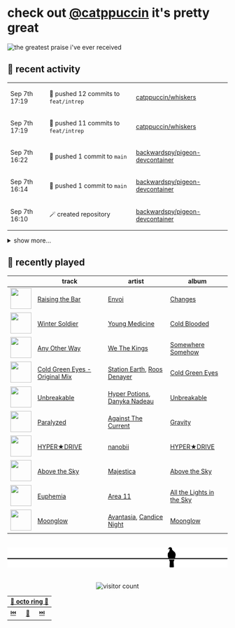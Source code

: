 # check out [@catppuccin](https://github.com/catppuccin) it's pretty great

![the greatest praise i've ever received](https://github.com/user-attachments/assets/ad888e4f-7a22-4eac-85a7-744eacd8eb46)

## 📅 recent activity

<!-- SCRIPT:REPLACE:GITHUB -->
<table>
<tbody>
<tr>
<td><span title='2024-09-07T17:19:57+00:00'>Sep 7th 17:19</span></td>
<td>

🚢 pushed 12 commits to `feat/intrep`

</td>
<td>

[catppuccin/whiskers](https://github.com/catppuccin/whiskers)

</td>
</tr>
<tr>
<td><span title='2024-09-07T17:19:15+00:00'>Sep 7th 17:19</span></td>
<td>

🚢 pushed 11 commits to `feat/intrep`

</td>
<td>

[catppuccin/whiskers](https://github.com/catppuccin/whiskers)

</td>
</tr>
<tr>
<td><span title='2024-09-07T16:22:53+00:00'>Sep 7th 16:22</span></td>
<td>

🚢 pushed 1 commit to `main`

</td>
<td>

[backwardspy/pigeon-devcontainer](https://github.com/backwardspy/pigeon-devcontainer)

</td>
</tr>
<tr>
<td><span title='2024-09-07T16:14:01+00:00'>Sep 7th 16:14</span></td>
<td>

🚢 pushed 1 commit to `main`

</td>
<td>

[backwardspy/pigeon-devcontainer](https://github.com/backwardspy/pigeon-devcontainer)

</td>
</tr>
<tr>
<td><span title='2024-09-07T16:10:09+00:00'>Sep 7th 16:10</span></td>
<td>

🪄 created repository

</td>
<td>

[backwardspy/pigeon-devcontainer](https://github.com/backwardspy/pigeon-devcontainer)

</td>
</tr>
</tbody>
</table>

<details>
<summary>show more...</summary>
<table>
<tbody>
<tr>
<td><span title='2024-09-07T15:27:33+00:00'>Sep 7th 15:27</span></td>
<td>

⭐ starred a repository

</td>
<td>

[devcontainers/features](https://github.com/devcontainers/features)

</td>
</tr>
<tr>
<td><span title='2024-09-07T15:27:29+00:00'>Sep 7th 15:27</span></td>
<td>

⭐ starred a repository

</td>
<td>

[devcontainers-contrib/features](https://github.com/devcontainers-contrib/features)

</td>
</tr>
<tr>
<td><span title='2024-09-07T10:49:25+00:00'>Sep 7th 10:49</span></td>
<td>

💬 commented on [#27: feat: add signed & unsigned integer colour repr](https://github.com/catppuccin/whiskers/pull/27)

</td>
<td>

[catppuccin/whiskers](https://github.com/catppuccin/whiskers)

</td>
</tr>
<tr>
<td><span title='2024-09-07T10:40:36+00:00'>Sep 7th 10:40</span></td>
<td>

💬 commented on [#2: 🐛 Fix Worldle regex to allow date](https://github.com/backwardspy/casper-cogs/pull/2)

</td>
<td>

[backwardspy/casper-cogs](https://github.com/backwardspy/casper-cogs)

</td>
</tr>
<tr>
<td><span title='2024-09-07T10:40:31+00:00'>Sep 7th 10:40</span></td>
<td>

🚢 pushed 1 commit to `main`

</td>
<td>

[backwardspy/casper-cogs](https://github.com/backwardspy/casper-cogs)

</td>
</tr>
<tr>
<td><span title='2024-09-07T10:40:30+00:00'>Sep 7th 10:40</span></td>
<td>

🎉 closed [#2: 🐛 Fix Worldle regex to allow date](https://github.com/backwardspy/casper-cogs/pull/2)

</td>
<td>

[backwardspy/casper-cogs](https://github.com/backwardspy/casper-cogs)

</td>
</tr>
<tr>
<td><span title='2024-09-07T10:16:40+00:00'>Sep 7th 10:16</span></td>
<td>

💬 commented on [#1: 🐛Fix Wordle regex to allow comma](https://github.com/backwardspy/casper-cogs/pull/1)

</td>
<td>

[backwardspy/casper-cogs](https://github.com/backwardspy/casper-cogs)

</td>
</tr>
<tr>
<td><span title='2024-09-07T10:16:34+00:00'>Sep 7th 10:16</span></td>
<td>

🚢 pushed 1 commit to `main`

</td>
<td>

[backwardspy/casper-cogs](https://github.com/backwardspy/casper-cogs)

</td>
</tr>
<tr>
<td><span title='2024-09-07T10:16:34+00:00'>Sep 7th 10:16</span></td>
<td>

🎉 closed [#1: 🐛Fix Wordle regex to allow comma](https://github.com/backwardspy/casper-cogs/pull/1)

</td>
<td>

[backwardspy/casper-cogs](https://github.com/backwardspy/casper-cogs)

</td>
</tr>
<tr>
<td><span title='2024-09-07T10:08:26+00:00'>Sep 7th 10:08</span></td>
<td>

💬 commented on [#434: Font ghosting when in pre-edit mode](https://github.com/catppuccin/vscode/issues/434)

</td>
<td>

[catppuccin/vscode](https://github.com/catppuccin/vscode)

</td>
</tr>
<tr>
<td><span title='2024-09-05T18:03:16+00:00'>Sep 5th 18:03</span></td>
<td>

💬 commented on [#72: Pygments syntax highlighting colors](https://github.com/catppuccin/python/issues/72)

</td>
<td>

[catppuccin/python](https://github.com/catppuccin/python)

</td>
</tr>
<tr>
<td><span title='2024-09-05T17:57:18+00:00'>Sep 5th 17:57</span></td>
<td>

💬 commented on [#18: docs(rulesets): standardise repository rulesets](https://github.com/catppuccin/.github/pull/18)

</td>
<td>

[catppuccin/.github](https://github.com/catppuccin/.github)

</td>
</tr>
<tr>
<td><span title='2024-09-05T16:05:41+00:00'>Sep 5th 16:05</span></td>
<td>

🔍 reviewed [#18: docs(rulesets): standardise repository rulesets](https://github.com/catppuccin/.github/pull/18)

</td>
<td>

[catppuccin/.github](https://github.com/catppuccin/.github)

</td>
</tr>
<tr>
<td><span title='2024-09-04T19:18:24+00:00'>Sep 4th 19:18</span></td>
<td>

🚢 pushed 1 commit to `main`

</td>
<td>

[catppuccin/python](https://github.com/catppuccin/python)

</td>
</tr>
<tr>
<td><span title='2024-09-04T19:18:24+00:00'>Sep 4th 19:18</span></td>
<td>

🎉 closed [#52: chore(main): release 2.3.1](https://github.com/catppuccin/python/pull/52)

</td>
<td>

[catppuccin/python](https://github.com/catppuccin/python)

</td>
</tr>
<tr>
<td><span title='2024-09-04T19:18:20+00:00'>Sep 4th 19:18</span></td>
<td>

🔍 reviewed [#52: chore(main): release 2.3.1](https://github.com/catppuccin/python/pull/52)

</td>
<td>

[catppuccin/python](https://github.com/catppuccin/python)

</td>
</tr>
<tr>
<td><span title='2024-09-04T19:16:45+00:00'>Sep 4th 19:16</span></td>
<td>

🚢 pushed 1 commit to `main`

</td>
<td>

[catppuccin/python](https://github.com/catppuccin/python)

</td>
</tr>
</tbody>
</table>
</details>
<!-- SCRIPT:REPLACE:GITHUB -->

## 🎵 recently played

<!-- SCRIPT:REPLACE:SPOTIFY -->
| | track | artist | album |
| - | - | - | - |
| <img src="https://i.scdn.co/image/ab67616d00004851d4d0c1b69fe019d909c557b2" width="48" height="48"> | [Raising the Bar](https://open.spotify.com/track/0O8PsTZIMbwGjJM7q1LKSk) | [Envoi](https://open.spotify.com/artist/2Q3IDyXwjOClGoJKKmlaa1) | [Changes](https://open.spotify.com/track/0O8PsTZIMbwGjJM7q1LKSk) |
| <img src="https://i.scdn.co/image/ab67616d00004851dbb712b713f600cf86348a01" width="48" height="48"> | [Winter Soldier](https://open.spotify.com/track/6kmBJSaEfwhOXsmotTucb3) | [Young Medicine](https://open.spotify.com/artist/0Cojc5p5tlHl9I61q3ddjQ) | [Cold Blooded](https://open.spotify.com/track/6kmBJSaEfwhOXsmotTucb3) |
| <img src="https://i.scdn.co/image/ab67616d00004851734dbf67d585a457a8d2b676" width="48" height="48"> | [Any Other Way](https://open.spotify.com/track/5FYlc7iKGQTlXjIKdBSgWB) | [We The Kings](https://open.spotify.com/artist/3ao3jf5d70Tf4fPh2bnXVl) | [Somewhere Somehow](https://open.spotify.com/track/5FYlc7iKGQTlXjIKdBSgWB) |
| <img src="https://i.scdn.co/image/ab67616d00004851728fc6916cc9b13939d9fc2d" width="48" height="48"> | [Cold Green Eyes - Original Mix](https://open.spotify.com/track/2gtBcLNjFMi8l5xSz66Fsb) | [Station Earth](https://open.spotify.com/artist/1G9FmqZJybVEOXqMOR5usy), [Roos Denayer](https://open.spotify.com/artist/0tsKdteyh5ArMn3pAUiSff) | [Cold Green Eyes](https://open.spotify.com/track/2gtBcLNjFMi8l5xSz66Fsb) |
| <img src="https://i.scdn.co/image/ab67616d0000485165ea5118968a9350b8407cd3" width="48" height="48"> | [Unbreakable](https://open.spotify.com/track/2vv86bXUFmRsUi5s0tw8oW) | [Hyper Potions](https://open.spotify.com/artist/1KkjjsBwGqU2YjS9OIucZV), [Danyka Nadeau](https://open.spotify.com/artist/1bZhxzq9mhYkPf0wdxGko9) | [Unbreakable](https://open.spotify.com/track/2vv86bXUFmRsUi5s0tw8oW) |
| <img src="https://i.scdn.co/image/ab67616d00004851cb7523307aac3e10b66bef40" width="48" height="48"> | [Paralyzed](https://open.spotify.com/track/6DPFE45zF8qhcyZWpNLpQz) | [Against The Current](https://open.spotify.com/artist/6yhD1KjhLxIETFF7vIRf8B) | [Gravity](https://open.spotify.com/track/6DPFE45zF8qhcyZWpNLpQz) |
| <img src="https://i.scdn.co/image/ab67616d00004851c7b06503ea51535b5b986a16" width="48" height="48"> | [HYPER★DRIVE](https://open.spotify.com/track/7B24A46hAbb1nPKhj1MkIl) | [nanobii](https://open.spotify.com/artist/7mUsBZ6g6BbAu2MBU8Nsu3) | [HYPER★DRIVE](https://open.spotify.com/track/7B24A46hAbb1nPKhj1MkIl) |
| <img src="https://i.scdn.co/image/ab67616d00004851c097a06bab3b8045b498e28c" width="48" height="48"> | [Above the Sky](https://open.spotify.com/track/02WitL66kM2ObNDkM95rFD) | [Majestica](https://open.spotify.com/artist/52lkxAYfC9ypaPJ2EB22ki) | [Above the Sky](https://open.spotify.com/track/02WitL66kM2ObNDkM95rFD) |
| <img src="https://i.scdn.co/image/ab67616d0000485122cfd1daab517361e7987929" width="48" height="48"> | [Euphemia](https://open.spotify.com/track/1hSjuzr4RQOVkpLOICoD37) | [Area 11](https://open.spotify.com/artist/3jULn43a6xfzqleyeFjPIq) | [All the Lights in the Sky](https://open.spotify.com/track/1hSjuzr4RQOVkpLOICoD37) |
| <img src="https://i.scdn.co/image/ab67616d0000485195e61d19d37a4c0a34e6f952" width="48" height="48"> | [Moonglow](https://open.spotify.com/track/1fKaObKEtnVZrnhcqqLKAx) | [Avantasia](https://open.spotify.com/artist/1Ih0fEQQsy9EeAJbYEeQRa), [Candice Night](https://open.spotify.com/artist/4ZM0E70MLZ38Bj1g300V18) | [Moonglow](https://open.spotify.com/track/1fKaObKEtnVZrnhcqqLKAx) |

<!-- SCRIPT:REPLACE:SPOTIFY -->

<br>

<div align="center">

<picture>
    <source media="(prefers-color-scheme: light)" srcset="assets/pigeon-light.svg">
    <source media="(prefers-color-scheme: dark)" srcset="assets/pigeon-dark.svg">
    <img alt="pigeon sitting on a wire" src="assets/pigeon-light.svg">
</picture>

<br>
<br>

![visitor count](https://profile-counter.glitch.me/backwardspy/count.svg)

<table>
    <thead>
        <th colspan="3"><a href="https://octo-ring.com">🐙 octo ring 🐙</a></th>
    </thead>
    <tbody>
        <td><a href="https://octo-ring.com/p/backwardspy/prev">⏮️</a></td>
        <td><a href="https://octo-ring.com/p/backwardspy/random">🔀</a></td>
        <td><a href="https://octo-ring.com/p/backwardspy/next">⏭️</a></td>
    </tbody>
</table>

</div>
